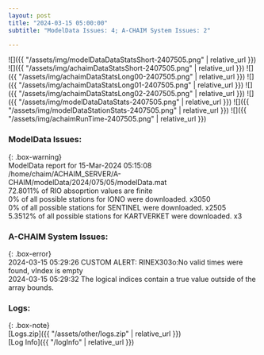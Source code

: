 ```yaml
---
layout: post
title: "2024-03-15 05:00:00"
subtitle: "ModelData Issues: 4; A-CHAIM System Issues: 2"

---
```


![]({{ "/assets/img/modelDataDataStatsShort-2407505.png" | relative_url }})
![]({{ "/assets/img/achaimDataStatsShort-2407505.png" | relative_url }})
![]({{ "/assets/img/achaimDataStatsLong00-2407505.png" | relative_url }})
![]({{ "/assets/img/achaimDataStatsLong01-2407505.png" | relative_url }})
![]({{ "/assets/img/achaimDataStatsLong02-2407505.png" | relative_url }})
![]({{ "/assets/img/modelDataDataStats-2407505.png" | relative_url }})
![]({{ "/assets/img/modelDataStationStats-2407505.png" | relative_url }})
![]({{ "/assets/img/achaimRunTime-2407505.png" | relative_url }})


### ModelData Issues:  
  
{: .box-warning}  
 ModelData report for 15-Mar-2024 05:15:08   
 /home/chaim/ACHAIM_SERVER/A-CHAIM/modelData/2024/075/05/modelData.mat   
 72.8011% of RIO absoprtion values are finite   
 0% of all possible stations for IONO were downloaded. x3050   
 0% of all possible stations for SENTINEL were downloaded. x2505   
 5.3512% of all possible stations for KARTVERKET were downloaded. x3   
  
### A-CHAIM System Issues:  
  
{: .box-error}  
2024-03-15 05:29:26 CUSTOM ALERT: RINEX303o:No valid times were found, vIndex is empty  
2024-03-15 05:29:32 The logical indices contain a true value outside of the array bounds.  

### Logs:  
  
{: .box-note}  
[Logs.zip]({{ "/assets/other/logs.zip" | relative_url }})  
[Log Info]({{ "/logInfo" | relative_url }})  
